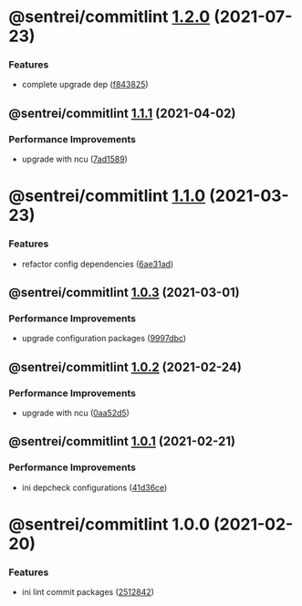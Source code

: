 # @sentrei/commitlint [1.2.0](https://github.com/sentrei/sentrei/compare/@sentrei/commitlint@1.1.1...@sentrei/commitlint@1.2.0) (2021-07-23)

### Features

- complete upgrade dep ([f843825](https://github.com/sentrei/sentrei/commit/f843825ba6ddf30744d72ae2c4abbd670dcb16b0))

## @sentrei/commitlint [1.1.1](https://github.com/sentrei/sentrei/compare/@sentrei/commitlint@1.1.0...@sentrei/commitlint@1.1.1) (2021-04-02)

### Performance Improvements

- upgrade with ncu ([7ad1589](https://github.com/sentrei/sentrei/commit/7ad1589c1e818fef14d2f1edc450fc987e88d8ec))

# @sentrei/commitlint [1.1.0](https://github.com/sentrei/sentrei/compare/@sentrei/commitlint@1.0.3...@sentrei/commitlint@1.1.0) (2021-03-23)

### Features

- refactor config dependencies ([6ae31ad](https://github.com/sentrei/sentrei/commit/6ae31ad76459cf2a524046b7dd467d54b565a0b3))

## @sentrei/commitlint [1.0.3](https://github.com/sentrei/sentrei/compare/@sentrei/commitlint@1.0.2...@sentrei/commitlint@1.0.3) (2021-03-01)

### Performance Improvements

- upgrade configuration packages ([9997dbc](https://github.com/sentrei/sentrei/commit/9997dbcce0ac2512d616e0e81eee4e9ac301507c))

## @sentrei/commitlint [1.0.2](https://github.com/sentrei/sentrei/compare/@sentrei/commitlint@1.0.1...@sentrei/commitlint@1.0.2) (2021-02-24)

### Performance Improvements

- upgrade with ncu ([0aa52d5](https://github.com/sentrei/sentrei/commit/0aa52d5a148a3400788406d0b750288c14c5d752))

## @sentrei/commitlint [1.0.1](https://github.com/sentrei/sentrei/compare/@sentrei/commitlint@1.0.0...@sentrei/commitlint@1.0.1) (2021-02-21)

### Performance Improvements

- ini depcheck configurations ([41d36ce](https://github.com/sentrei/sentrei/commit/41d36cef0459229e366d8d99bda9c0dfdac80ab0))

# @sentrei/commitlint 1.0.0 (2021-02-20)

### Features

- ini lint commit packages ([2512842](https://github.com/sentrei/sentrei/commit/2512842eed6bcfa7de4154bf943fc74191cc7d42))
